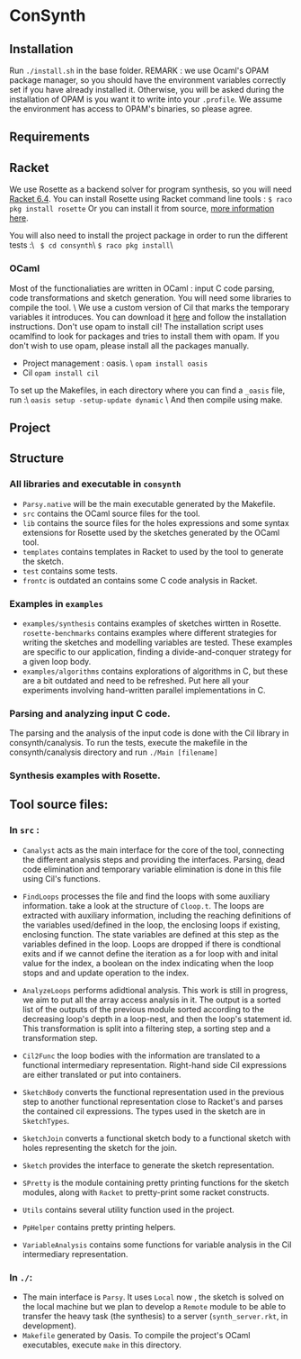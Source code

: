 # ConSynth
## Installation

Run ```./install.sh``` in the base folder.
REMARK : we use Ocaml's OPAM package manager, so you should have the environment variables correctly set if you have already installed it. Otherwise, you will be asked during the installation of OPAM is you want it to write into your ```.profile```. We assume the environment has access to OPAM's binaries, so please agree.

## Requirements

## Racket
We use Rosette as a backend solver for program synthesis, so you will need [Racket 6.4](https://racket-lang.org/download/). You can install Rosette using Racket command line tools :
```$ raco pkg install rosette```
Or you can install it from source, [more information here](https://github.com/emina/rosette).

You will also need to install the project package in order to run the different tests :\\
``` $ cd consynth```\\
``` $ raco pkg install ```\\

### OCaml
Most of the functionaliaties are written in OCaml : input C code parsing, code transformations and sketch generation. You will need some libraries to compile the tool. \\
We use a custom version of Cil that marks the temporary variables it introduces. You can download it [here](https://github.com/victornicolet/faithfulCil) and follow the installation instructions. Don't use opam to install cil!
The installation script uses ocamlfind to look for packages and tries to install them with opam. If you don't wish to use opam, please install all the packages manually.
- Project management : oasis. \\
  ``` opam install oasis ```
- Cil ``` opam install cil ```

To set up the Makefiles, in each directory where you can find a ```_oasis``` file, run :\\
```oasis setup -setup-update dynamic``` \\
And then compile using make.

## Project
## Structure
### All libraries and executable in ```consynth```
- ```Parsy.native``` will be the main executable generated by the Makefile.
- ```src``` contains the OCaml source files for the tool.
- ```lib``` contains the source files for the holes expressions and some syntax extensions for Rosette used by the sketches generated by the OCaml tool.
- ```templates``` contains templates in Racket to used by the tool to generate the sketch.
- ```test``` contains some tests.
- ```frontc``` is outdated an contains some C code analysis in Racket.

### Examples in ```examples```
- ```examples/synthesis``` contains examples of sketches wirtten in Rosette. ```rosette-benchmarks``` contains examples where different strategies for writing the sketches and modelling variables are tested. These examples are specific to our application, finding a divide-and-conquer strategy for a given loop body.
- ```examples/algorithms``` contains explorations of algorithms in C, but these are a bit outdated and need to be refreshed. Put here all your experiments involving hand-written parallel implementations in C.

### Parsing and analyzing input C code.
The parsing and the analysis of the input code is done with the Cil library in consynth/canalysis. To run the tests, execute the makefile in the consynth/canalysis directory and run ```./Main [filename]```

### Synthesis examples with Rosette.

## Tool source files:
### In ```src``` :
- ```Canalyst``` acts as the main interface for the core of the tool, connecting the different analysis steps and providing the interfaces. Parsing, dead code elimination and temporary variable elimination is done in this file using Cil's functions.

- ```FindLoops``` processes the file and find the loops with some auxiliary information. take a look at the structure of ```Cloop.t```. The loops are extracted with auxiliary information, including the reaching definitions of the variables used/defined in the loop, the enclosing loops if existing, enclosing function. The state variables are defined at this step as the variables defined in the loop. Loops are dropped if there is condtional exits and if we cannot define the iteration as a for loop with and inital value for the index, a boolean on the index indicating when the loop stops and and update operation to the index.
- ```AnalyzeLoops``` performs adidtional analysis. This work is still in progress, we aim to put all the array access analysis in it. The output is a sorted list of the outputs of the previous module sorted according to the decreasing loop's depth in a loop-nest, and then the loop's statement id. This transformation is split into a filtering step, a sorting step and a transformation step.

- ```Cil2Func``` the loop bodies with the information are translated to a functional intermediary representation. Right-hand side Cil expressions are either translated or put into containers.

- ```SketchBody``` converts the functional representation used in the previous step to another functional representation close to Racket's and parses the contained cil expressions. The types used in the sketch are in ```SketchTypes```.
- ```SketchJoin``` converts a functional sketch body to a functional sketch with holes representing the sketch for the join.
- ```Sketch``` provides the interface to generate the sketch representation.
- ```SPretty``` is the module containing pretty printing functions for the sketch modules, along with ```Racket``` to pretty-print some racket constructs.

- ```Utils``` contains several utility function used in the project.
- ```PpHelper``` contains pretty printing helpers.
- ```VariableAnalysis``` contains some functions for variable analysis in the Cil intermediary representation.

### In ```./```:
- The main interface is ```Parsy```. It uses ```Local``` now , the sketch is solved on the local machine but we plan to develop a ```Remote``` module to be able to transfer the heavy task (the synthesis) to a server (```synth_server.rkt```, in development).
- ```Makefile``` generated by Oasis. To compile the project's OCaml executables, execute ```make``` in this directory.
